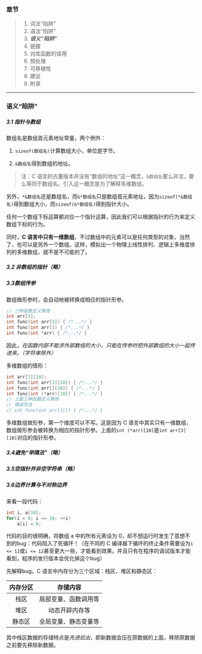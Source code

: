 ### 章节

> 1. 词法“陷阱”
> 2. 语法“陷阱”
> 3. ***语义“陷阱”***
> 4. 链接
> 5. 对库函数的误用
> 6. 预处理
> 7. 可移植性
> 8. 建议
> 9. 附录

---

### 语义“陷阱”

##### 3.1 指针与数组

数组名是数组首元素地址常量，两个例外：

1. `sizeof(数组名)`计算数组大小，单位是字节。

2. `&数组名`得到数组的地址。

> 注：C 语言的古董版本并没有“数组的地址”这一概念，`&数组名`要么非法，要么等同于数组名。引入这一概念是为了解释多维数组。

另外，`*&数组名`还是数组名，而`&*数组名`只是数组首元素地址，因为`sizeof(*&数组名)`得到数组大小，而`sizeof(&*数组名)`得到指针大小。

任何一个数组下标运算都对应一个指针运算，因此我们可以根据指针的行为来定义数组下标的行为。

同时，**C 语言中只有一维数组**，不过数组中的元素可以是任何类型的对象，当然了，也可以是另外一个数组。这样，模拟出一个物理上线性排列、逻辑上多维度排列的多维数组，就不是不可能的了。

##### 3.2 非数组的指针（略）

##### 3.3数组传参

数组做形参时，会自动地被转换成相应的指针形参。

```C
// 三种函数定义等效
int arr[3];
int func(int arr[3]) { /*...*/ }
int func(int arr[]) { /*...*/ }
int func(int *arr) { /*...*/ }
```

因此，*在函数内部不能求外部数组的大小，只能在传参时把外部数组的大小一起传进来。（字符串除外）*

多维数组的情形：

```C
int arr[3][10];
int func(int arr[3][10]) { /*...*/ }
int func(int arr[][10]) { /*...*/ }
int func(int (*arr)[10]) { /*...*/ }
// 上面三种函数定义等效
// 错误写法
// int func(int arr[][]) { /*...*/ }
```

多维数组做形参，第一个维度可以不写。这是因为 C 语言中其实只有一维数组，数组做形参会被转换为相应的指针形参。上面的`int (*arr)[10]`是`int arr[3][10]`对应的指针形参。

##### 3.4避免“举隅法”（略）

##### 3.5空指针并非空字符串（略）

##### 3.6边界计算与不对称边界

来看一段代码：

```C
int i, a[10];
for(i = 0; i <= 10; ++i)
    a[i] = 0;
```

代码的目的很明确，将数组 a 中的所有元素设为 0，却不想运行时发生了意想不到的bug：代码陷入了死循环！（在不同的 C 编译器下循环的终止条件需要设为`i <= 11`或`i <= 12`甚至更大一些，才能看到效果。并且只有在程序的调试版本才能看到，程序的发行版本会优化掉这个bug）

先解释bug。C 语言中内存分为三个区域：栈区、堆区和静态区：

| 内存分区 |       存储内容       |
| :------: | :------------------: |
|   栈区   | 局部变量、函数调用等 |
|   堆区   |    动态开辟内存等    |
|  静态区  | 全局变量、静态变量等 |

其中栈区数据的存储特点是*先进后出*，即新数据会压在原数据的上面，移除原数据之前要先移除新数据。